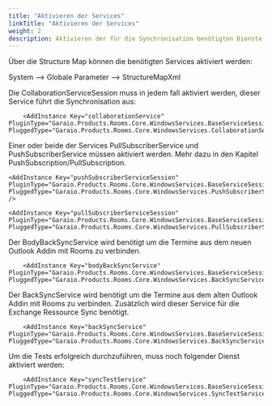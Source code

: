 ```yaml
---
title: "Aktivieren der Services"
linkTitle: "Aktivieren der Services"
weight: 2 
description: Aktivieren der für die Synchronisation benötigten Dienste
---
```


Über die Structure Map können die benötigten Services aktiviert werden:

System --> Globale Parameter --> StructureMapXml

Die CollaborationServiceSession muss in jedem fall aktiviert werden, dieser Service führt die Synchronisation aus:
```
	<AddInstance Key="collaborationService" PluginType="Garaio.Products.Rooms.Core.WindowsServices.BaseServiceSession,Garaio.Products.Rooms.Core" PluggedType="Garaio.Products.Rooms.Core.WindowsServices.CollaborationService.CollaborationServiceSession,Garaio.Products.Rooms.Core"/>
```

Einer oder beide der Services PullSubscriberService und PushSubscriberService müssen aktiviert werden. Mehr dazu in den Kapitel PushSubscription/PullSubscription.

```
<AddInstance Key="pushSubscriberServiceSession" PluginType="Garaio.Products.Rooms.Core.WindowsServices.BaseServiceSession,Garaio.Products.Rooms.Core" PluggedType="Garaio.Products.Rooms.Core.WindowsServices.PushSubscriberService.PushSubscriberServiceSession,Garaio.Products.Rooms.Core" /> 
```
```
<AddInstance Key="pullSubscriberServiceSession" PluginType="Garaio.Products.Rooms.Core.WindowsServices.BaseServiceSession,Garaio.Products.Rooms.Core" PluggedType="Garaio.Products.Rooms.Core.WindowsServices.PullSubscriberService.PullSubscriberServiceSession,Garaio.Products.Rooms.Core"/>
```

Der BodyBackSyncService wird benötigt um die Termine aus dem neuen Outlook Addin mit Rooms zu verbinden.
```
	<AddInstance Key="bodyBackSyncService" PluginType="Garaio.Products.Rooms.Core.WindowsServices.BaseServiceSession,Garaio.Products.Rooms.Core" PluggedType="Garaio.Products.Rooms.Core.WindowsServices.BackSyncService.BodyBackSyncServiceSession,Garaio.Products.Rooms.Core"/>
```

Der BackSyncService wird benötigt um die Termine aus dem alten Outlook Addin mit Rooms zu verbinden. Zusätzlich wird dieser Service für die Exchange Ressource Sync benötigt.
```
	<AddInstance Key="backSyncService" PluginType="Garaio.Products.Rooms.Core.WindowsServices.BaseServiceSession,Garaio.Products.Rooms.Core" PluggedType="Garaio.Products.Rooms.Core.WindowsServices.BackSyncService.BackSyncServiceSession,Garaio.Products.Rooms.Core"/>
```

Um die Tests erfolgreich durchzuführen, muss noch folgender Dienst aktiviert werden:

```
	<AddInstance Key="syncTestService" PluginType="Garaio.Products.Rooms.Core.WindowsServices.BaseServiceSession,Garaio.Products.Rooms.Core" PluggedType="Garaio.Products.Rooms.Core.WindowsServices.SyncTestService.SyncTestServiceSession,Garaio.Products.Rooms.Core"/>
```
